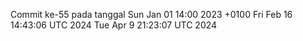 Commit ke-55 pada tanggal Sun Jan 01 14:00 2023 +0100
Fri Feb 16 14:43:06 UTC 2024
Tue Apr  9 21:23:07 UTC 2024
